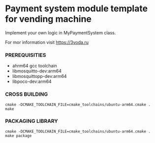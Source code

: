 # Payment system module template for vending machine 

Implement your own logic in MyPaymentSystem class.

For mor information visit https://3voda.ru

### PREREQUISITIES

* ahrm64 gcc toolchain
* libmosquitto-dev:arm64
* libmosquittopp-dev:arm64
* libpoco-dev:arm64

### CROSS BUILDING
```
cmake -DCMAKE_TOOLCHAIN_FILE=cmake_toolchains/ubuntu-arm64.cmake .
make
```

### PACKAGING LIBRARY
```
cmake -DCMAKE_TOOLCHAIN_FILE=cmake_toolchains/ubuntu-arm64.cmake .
make package

```